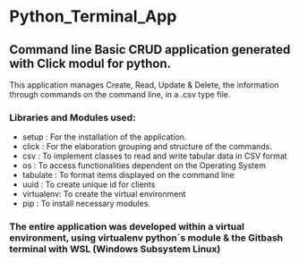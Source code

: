# Python_Terminal_App
## Command line Basic CRUD application generated with Click modul for python.

This application manages Create, Read, Update & Delete, the information through commands on the command line, in a .csv type file.

### Libraries and Modules used:
* setup     : For the installation of the application.
* click     : For the elaboration grouping and structure of the commands.
* csv       : To implement classes to read and write tabular data in CSV format
* os        : To access functionalities dependent on the Operating System
* tabulate  : To format items displayed on the command line
* uuid      : To create unique id for clients
* virtualenv: To create the virtual environment
* pip       : To install necessary modules.

### The entire application was developed within a virtual environment, using virtualenv python´s module & the Gitbash terminal with WSL (Windows Subsystem Linux)
